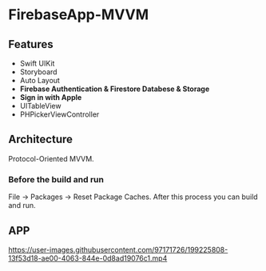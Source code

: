 # FirebaseApp-MVVM

## Features

- Swift UIKit
- Storyboard
- Auto Layout
- **Firebase Authentication & Firestore Databese & Storage**
- **Sign in with Apple**
- UITableView
- PHPickerViewController

## Architecture 

Protocol-Oriented MVVM.

### Before the build and run

File -> Packages -> Reset Package Caches. After this process you can build and run.

## APP

https://user-images.githubusercontent.com/97171726/199225808-13f53d18-ae00-4063-844e-0d8ad19076c1.mp4

